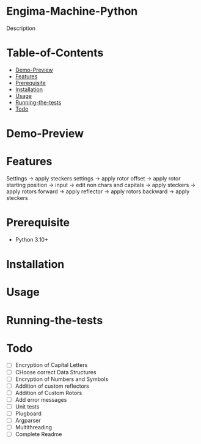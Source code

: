 <!-- @format -->

# Engima-Machine-Python

Description

# Table-of-Contents

-   [Demo-Preview](#Demo-Preview)
-   [Features](#Features)
-   [Prerequisite](#Prerequisite)
-   [Installation](#Installation)
-   [Usage](#Usage)
-   [Running-the-tests](#Running-the-tests)
-   [Todo](#Todo)

# Demo-Preview

# Features

Settings -> apply steckers settings -> apply rotor offset -> apply rotor starting position -> input -> edit non chars and capitals -> apply steckers -> apply rotors forward -> apply reflector -> apply rotors backward -> apply steckers

# Prerequisite

-   Python 3.10+

# Installation

# Usage

# Running-the-tests

# Todo

-   [ ] Encryption of Capital Letters
-   [ ] CHoose correct Data Structures
-   [ ] Encryption of Numbers and Symbols
-   [ ] Addition of custom reflectors
-   [ ] Addition of Custom Rotors
-   [ ] Add error messages
-   [ ] Unit tests
-   [ ] Plugboard
-   [ ] Argparser
-   [ ] Multithreading
-   [ ] Complete Readme
